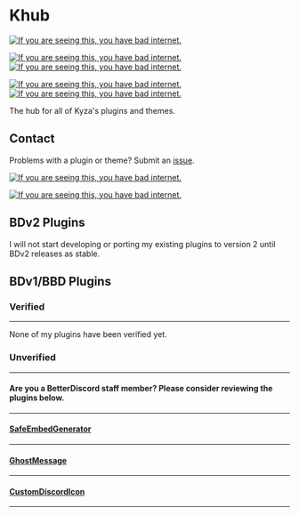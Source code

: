 # Khub

[![If you are seeing this, you have bad internet.](https://img.shields.io/static/v1.svg?label=Developing%20For%20v2&message=NO&color=red&style=for-the-badge&logo=Discord&logoColor=909090&labelColor=303030)](https://github.com/KyzaGitHub/Khub/)

[![If you are seeing this, you have bad internet.](https://img.shields.io/static/v1.svg?label=Plugin%20Count&message=3&color=7bbe17&style=for-the-badge&logo=Discord&logoColor=909090&labelColor=303030)](https://github.com/KyzaGitHub/Khub/)
[![If you are seeing this, you have bad internet.](https://img.shields.io/static/v1.svg?label=Plugins%20Verified&message=0&color=7bbe17&style=for-the-badge&logo=Discord&logoColor=909090&labelColor=303030)](https://github.com/KyzaGitHub/Khub/)

[![If you are seeing this, you have bad internet.](https://img.shields.io/static/v1.svg?label=Theme%20Count&message=0&color=7bbe17&style=for-the-badge&logo=Discord&logoColor=909090&labelColor=303030)](https://github.com/KyzaGitHub/Khub/)
[![If you are seeing this, you have bad internet.](https://img.shields.io/static/v1.svg?label=Themes%20Verified&message=0&color=7bbe17&style=for-the-badge&logo=Discord&logoColor=909090&labelColor=303030)](https://github.com/KyzaGitHub/Khub/)

The hub for all of Kyza's plugins and themes.

## Contact

Problems with a plugin or theme? Submit an [issue](https://github.com/KyzaGitHub/Khub/issues/new).

[![If you are seeing this, you have bad internet.](https://img.shields.io/static/v1.svg?label=Discord%20Tag&message=@Kyza%239994&color=7289DA&style=flat&logo=Discord&labelColor=303030)](https://discord.gg/)

[![If you are seeing this, you have bad internet.](https://img.shields.io/static/v1.svg?label=Discord%20ID&message=<@220548715265114113>&color=7289DA&style=flat&logo=Discord&labelColor=303030)](https://discord.gg/)

## BDv2 Plugins

I will not start developing or porting my existing plugins to version 2 until BDv2 releases as stable.

## BDv1/BBD Plugins

### Verified
------

None of my plugins have been verified yet.

### Unverified
------

#### Are you a BetterDiscord staff member? Please consider reviewing the plugins below.
------

#### **[SafeEmbedGenerator](https://github.com/KyzaGitHub/Khub/tree/master/v1%20Plugins/SafeEmbedGenerator)**
------

#### **[GhostMessage](https://github.com/KyzaGitHub/Khub/tree/master/v1%20Plugins/GhostMessage)**
------

#### **[CustomDiscordIcon](https://github.com/KyzaGitHub/Khub/tree/master/v1%20Plugins/CustomDiscordIcon)**
------
